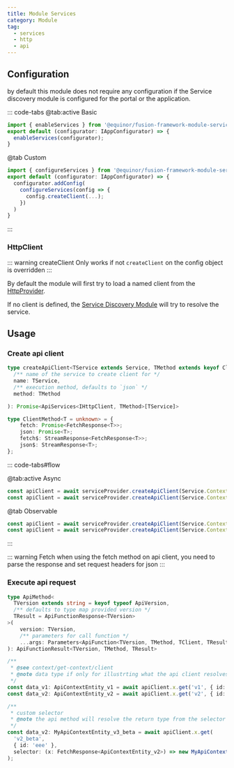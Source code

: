```yaml
---
title: Module Services
category: Module
tag:
  - services
  - http
  - api
---
```


## Configuration

by default this module does not require any configuration if the Service discovery module is configured for the portal or the application.

::: code-tabs
@tab:active Basic
```ts
import { enableServices } from '@equinor/fusion-framework-module-services';
export default (configurator: IAppConfigurator) => {
  enableServices(configurator);
}
```
@tab Custom
```ts
import { configureServices } from '@equinor/fusion-framework-module-services';
export default (configurator: IAppConfigurator) => {
  configurator.addConfig(
    configureServices(config => {
      config.createClient(...);
    })
  )
}
```
:::

### HttpClient

::: warning createClient 
Only works if not `createClient` on the config object is overridden 
:::

By default the module will first try to load a named client from the [HttpProvider](../http#configure).

If no client is defined, the [Service Discovery Module](../service-discovery) will try to resolve the service.

## Usage

### Create api client
```ts
type createApiClient<TService extends Service, TMethod extends keyof ClientMethod> = (
  /** name of the service to create client for */
  name: TService,
  /** execution method, defaults to `json` */
  method: TMethod

): Promise<ApiServices<IHttpClient, TMethod>[TService]>

type ClientMethod<T = unknown> = {
    fetch: Promise<FetchResponse<T>>;
    json: Promise<T>;
    fetch$: StreamResponse<FetchResponse<T>>;
    json$: StreamResponse<T>;
};
```

::: code-tabs#flow

@tab:active Async
```ts
const apiClient = await serviceProvider.createApiClient(Service.Context, 'json');
const apiClient = await serviceProvider.createApiClient(Service.Context, 'fetch');
```

@tab Observable
```ts
const apiClient = await serviceProvider.createApiClient(Service.Context, 'json$');
const apiClient = await serviceProvider.createApiClient(Service.Context, 'fetch$');
```
:::

::: warning Fetch
when using the fetch method on api client, you need to parse the response and set request headers for json
:::

### Execute api request

```ts
type ApiMethod<
  TVersion extends string = keyof typeof ApiVersion,
  /** defaults to type map provided version */
  TResult = ApiFunctionResponse<TVersion>
>(
    version: TVersion,
    /** parameters for call function */
    ...args: Parameters<ApiFunction<TVersion, TMethod, TClient, TResult>>
): ApiFunctionResult<TVersion, TMethod, TResult>

/** 
 * @see context/get-context/client
 * @note data type if only for illustrting what the api client resolves the return type to be
 */
const data_v1: ApiContextEntity_v1 = await apiClient.x.get('v1', { id: 'eee' });
const data_v2: ApiContextEntity_v2 = await apiClient.x.get('v2', { id: 'eee' });

/** 
 * custom selector
 * @note the api method will resolve the return type from the selector
 */
const data_v2: MyApiContextEntity_v3_beta = await apiClient.x.get(
  'v2_beta', 
  { id: 'eee' }, 
  selector: (x: FetchResponse<ApiContextEntity_v2>) => new MyApiContextEntity_v3_beta(x)
); 
```

